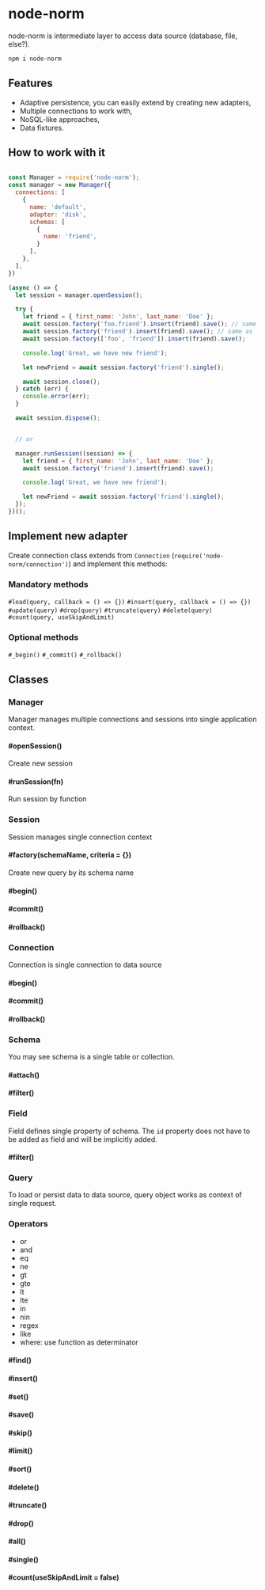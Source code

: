 # node-norm

node-norm is intermediate layer to access data source (database, file, else?).

```sh
npm i node-norm
```

## Features

- Adaptive persistence, you can easily extend by creating new adapters,
- Multiple connections to work with,
- NoSQL-like approaches,
- Data fixtures.

## How to work with it

```javascript

const Manager = require('node-norm');
const manager = new Manager({
  connections: [
    {
      name: 'default',
      adapter: 'disk',
      schemas: [
        {
          name: 'friend',
        }
      ],
    },
  ],
})

(async () => {
  let session = manager.openSession();

  try {
    let friend = { first_name: 'John', last_name: 'Doe' };
    await session.factory('foo.friend').insert(friend).save(); // same as
    await session.factory('friend').insert(friend).save(); // same as
    await session.factory(['foo', 'friend']).insert(friend).save();

    console.log('Great, we have new friend');

    let newFriend = await session.factory('friend').single();

    await session.close();
  } catch (err) {
    console.error(err);
  }

  await session.dispose();


  // or

  manager.runSession((session) => {
    let friend = { first_name: 'John', last_name: 'Doe' };
    await session.factory('friend').insert(friend).save();

    console.log('Great, we have new friend');

    let newFriend = await session.factory('friend').single();
  });
})();
```

## Implement new adapter

Create connection class extends from `Connection` (`require('node-norm/connection')`)
and implement this methods:

### Mandatory methods

`#load(query, callback = () => {})`
`#insert(query, callback = () => {})`
`#update(query)`
`#drop(query)`
`#truncate(query)`
`#delete(query)`
`#count(query, useSkipAndLimit)`

### Optional methods

`#_begin()`
`#_commit()`
`#_rollback()`

## Classes

### Manager

Manager manages multiple connections and sessions into single application context.

#### #openSession()

Create new session

#### #runSession(fn)

Run session by function

### Session

Session manages single connection context

#### #factory(schemaName, criteria = {})

Create new query by its schema name

#### #begin()
#### #commit()
#### #rollback()

### Connection

Connection is single connection to data source

#### #begin()
#### #commit()
#### #rollback()

### Schema

You may see schema is a single table or collection.

#### #attach()
#### #filter()

### Field

Field defines single property of schema. The `id` property does not have to be added as field and will be implicitly added.

#### #filter()

### Query

To load or persist data to data source, query object works as context of single request.

### Operators

- or
- and
- eq
- ne
- gt
- gte
- lt
- lte
- in
- nin
- regex
- like
- where: use function as determinator

#### #find()
#### #insert()
#### #set()
#### #save()
#### #skip()
#### #limit()
#### #sort()
#### #delete()
#### #truncate()
#### #drop()
#### #all()
#### #single()
#### #count(useSkipAndLimit = false)
